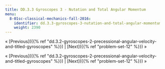 ```yaml
---
title: DD.3.3 Gyroscopes 3 - Nutation and Total Angular Momentum
menu:
  8-01sc-classical-mechanics-fall-2016:
    identifier: dd.3.3-gyroscopes-3-nutation-and-total-angular-momentum
    weight: 2390
---
```

« [Previous]({{% ref "dd.3.2-gyroscopes-2-precessional-angular-velocity-and-titled-gyroscopes" %}}) | [Next]({{% ref "problem-set-12" %}}) »

« [Previous]({{% ref "dd.3.2-gyroscopes-2-precessional-angular-velocity-and-titled-gyroscopes" %}}) | [Next]({{% ref "problem-set-12" %}}) »